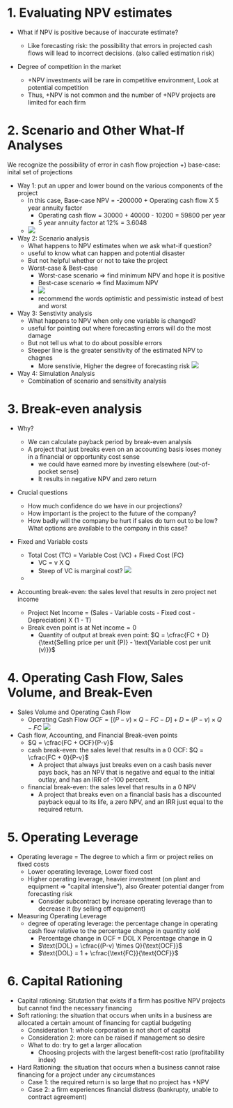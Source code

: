 # 1. Evaluating NPV estimates

- What if NPV is positive because of inaccurate estimate?
	- Like forecasting risk: the possibility that errors in projected cash flows will lead to incorrect decisions. (also called estimation risk)

- Degree of competition in the market
	- +NPV investments will be rare in competitive environment, Look at potential competition
	- Thus, +NPV is not common and the number of +NPV projects are limited for each firm

# 2. Scenario and Other What-If Analyses
We recognize the possibility of error in cash flow projection
+) base-case: inital set of projections

- Way 1: put an upper and lower bound on the various components of the project
	- In this case, Base-case NPV = -200000 + Operating cash flow  X 5 year annuity factor
		- Operating cash flow = 30000 + 40000 - 10200 = 59800 per year
		- 5 year annuity factor at 12% = 3.6048
	- ![](resource/Pasted%20image%2020231228145659.png)
- Way 2: Scenario analysis
	- What happens to NPV estimates when we ask what-if question?
	- useful to know what can happen and potential disaster
	- But not helpful whether or not to take the project
	- Worst-case & Best-case
		- Worst-case scenario => find minimum NPV and hope it is positive
		- Best-case scenario => find Maximum NPV
		- ![](resource/Pasted%20image%2020231228150713.png)
		- recommend the words optimistic and pessimistic instead of best and worst
- Way 3: Senstivity analysis
	- What happens to NPV when only one variable is changed? 
	- useful for pointing out where forecasting errors will do the most damage
	- But not tell us what to do about possible errors
	- Steeper line is the greater sensitivity of the estimated NPV to chagnes 
		- More senstivie, Higher the degree of forecasting risk ![](resource/Pasted%20image%2020231228152202.png)
- Way 4: Simulation Analysis
	- Combination of scenario and sensitivity analysis


# 3. Break-even analysis

- Why?
	- We can calculate payback period by break-even analysis
	- A project that just breaks even on an accounting basis loses money in a financial or opportunity cost sense
		- we could have earned more by investing elsewhere (out-of-pocket sense)
		- It results in negative NPV and zero return

- Crucial questions
	- How much confidence do we have in our projections?
	- How important is the project to the future of the company?
	- How badly will the company be hurt if sales do turn out to be low? What options are available to the company in this case? 

- Fixed and Variable costs 
	- Total Cost (TC) = Variable Cost (VC) + Fixed Cost (FC)
		- VC = v X Q
		- Steep of VC is marginal cost? ![](resource/Pasted%20image%2020231228153043.png)
	- 
- Accounting break-even: the sales level that results in zero project net income
	- Project Net Income = (Sales - Variable costs - Fixed cost - Depreciation) X (1 - T)
	- Break even point is at $\text{Net income} = 0$
		- Quantity of output at break even point: $Q = \cfrac{FC + D}{\text{Selling price per unit (P)} - \text{Variable cost per unit (v)}}$

# 4. Operating Cash Flow, Sales Volume, and Break-Even

- Sales Volume and Operating Cash Flow
	- Operating Cash Flow $OCF = [(P-v) \times Q - FC - D] + D \ = \ (P-v) \times Q - FC$  ![](resource/Pasted%20image%2020231228160310.png)
- Cash flow, Accounting, and Financial Break-even points
	- $Q = \cfrac{FC + OCF}{P-v}$
	- cash break-even: the sales level that results in a 0 OCF: $Q = \cfrac{FC + 0}{P-v}$
		- A project that always just breaks even on a cash basis never pays back, has an NPV that is negative and equal to the initial outlay, and has an IRR of -100 percent.
	- financial break-even: the sales level that results in a 0 NPV
		- A project that breaks even on a financial basis has a discounted payback equal to its life, a zero NPV, and an IRR just equal to the required return.

# 5. Operating Leverage

- Operating leverage = The degree to which a firm or project relies on fixed costs
	- Lower operating leverage, Lower fixed cost
	- Higher operating leverage, heavier investment (on plant and equipment => "capital intensive"), also Greater potential danger from forecasting risk
		- Consider subcontract by increase operating leverage than to decrease it (by selling off equipment)
- Measuring Operating Leverage
	- degree of operating leverage: the percentage change in operating cash flow relative to the percentage change in quantity sold
		- Percentage change in OCF = DOL X Percentage change in Q
		- $\text{DOL} = \cfrac{(P-v) \times Q}{\text{OCF}}$
		- $\text{DOL} = 1 + \cfrac{\text{FC}}{\text{OCF}}$

# 6. Capital Rationing

- Capital rationing: Situtation that exists if a firm has positive NPV projects but cannot find the necessary financing
- Soft rationing: the situation that occurs when units in a business are allocated a certain amount of financing for captial budgeting
	- Consideration 1: whole corporation is not short of capital
	- Consideration 2: more can be raised if management so desire
	- What to do: try to get a larger allocation
		- Choosing projects with the largest benefit-cost ratio (profitability index)
- Hard Rationing:  the situation that occurs when a business cannot raise financing for a project under any circumstances
	- Case 1: the required return is so large that no project has +NPV
	- Case 2: a firm experiences financial distress (bankrupty, unable to contract agreement)